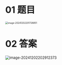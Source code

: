 # 01 题目

<img src="https://cvp.oss-cn-shanghai.aliyuncs.com/202412022017930.png" alt="image-20241202201726851" style="zoom:50%;" />



# 02 答案

<img src="https://cvp.oss-cn-shanghai.aliyuncs.com/202412022029442.png" alt="image-20241202202912373" style="zoom:80%;" />
